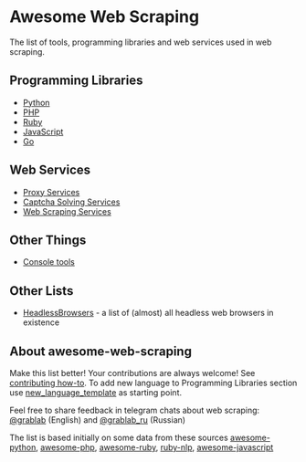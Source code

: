 # Awesome Web Scraping

The list of tools, programming libraries and web services used in web scraping.

## Programming Libraries

* [Python](http://github.com/lorien/web-scraping/blob/master/python.md)
* [PHP](http://github.com/lorien/web-scraping/blob/master/php.md)
* [Ruby](http://github.com/lorien/web-scraping/blob/master/ruby.md)
* [JavaScript](http://github.com/lorien/web-scraping/blob/master/javascript.md)
* [Go](http://github.com/lorien/web-scraping/blob/master/golang.md)

## Web Services
* [Proxy Services](http://github.com/lorien/web-scraping/blob/master/proxy_services.md)
* [Captcha Solving Services](https://github.com/lorien/awesome-web-scraping/blob/master/captcha_solving_services.md)
* [Web Scraping Services](http://github.com/lorien/web-scraping/blob/master/web_services.md)

## Other Things

* [Console tools](http://github.com/lorien/web-scraping/blob/master/console_tools.md)

## Other Lists

* [HeadlessBrowsers](https://github.com/dhamaniasad/HeadlessBrowsers) - a list of (almost) all headless web browsers in existence

## About awesome-web-scraping

Make this list better! Your contributions are always welcome! See [contributing how-to](https://github.com/lorien/web-scraping/blob/master/CONTRIBUTING.md). To add new language to Programming Libraries section use [new_language_template](http://github.com/lorien/web-scraping/blob/master/new_language_template.md) as starting point.

Feel free to share feedback in telegram chats about web scraping: [@grablab](https://t.me/grablab) (English) and [@grablab_ru](https://t.me/grablab_ru) (Russian)

The list is based initially on some data from these sources [awesome-python](https://github.com/vinta/awesome-python), [awesome-php](https://github.com/ziadoz/awesome-php), [awesome-ruby](https://github.com/markets/awesome-ruby), [ruby-nlp](https://github.com/diasks2/ruby-nlp), [awesome-javascript](https://github.com/sorrycc/awesome-javascript)

